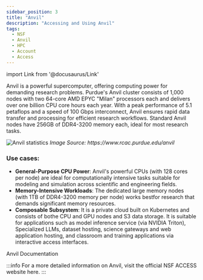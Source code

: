 ```yaml
---
sidebar_position: 3
title: "Anvil"
description: "Accessing and Using Anvil"
tags:
  - NSF
  - Anvil
  - HPC
  - Account
  - Access
---
```


import Link from '@docusaurus/Link'

Anvil is a powerful supercomputer, offering computing power for demanding research problems. Purdue's Anvil cluster consists of 1,000 nodes with two 64-core AMD EPYC "Milan" processors each and delivers over one billion CPU core hours each year. With a peak performance of 5.1 petaflops and a speed of 100 Gbps interconnect, Anvil ensures rapid data transfer and processing for efficient research workflows. Standard Anvil nodes have 256GB of DDR4-3200 memory each, ideal for most research tasks.

<div className="col col--6">
				<img src="https://www.rcac.purdue.edu/files/anvil/Anvil_cummulative_8-2024_stats_only%20%281%29.png" alt="Anvil statistics"/>
				<i>Image Source: <Link to="https://www.rcac.purdue.edu/anvil">https://www.rcac.purdue.edu/anvil</Link> </i>
</div>

### Use cases:
- **General-Purpose CPU Power**: Anvil's powerful CPUs (with 128 cores per node) are ideal for computationally intensive tasks suitable for modeling and simulation across scientific and engineering fields.
- **Memory-Intensive Workloads**: The dedicated large memory nodes (with 1TB of DDR4-3200 memory per node) works bestfor research that demands significant memory resources.
- **Composable Subsystem**: It is a private cloud built on Kubernetes and consists of bothe CPU and GPU nodes and S3 data storage. It is suitable for applications such as model inference service (via NVIDIA Triton), Specialized LLMs, dataset hosting, science gateways and web application hosting, and classroom and training applications via interactive access interfaces.

<Link class="button button--active button--primary" style={{'margin-right':'1.3rem','margin-bottom':'1.3rem'}} to="https://www.rcac.purdue.edu/anvil#docs">Anvil Documentation</Link>


:::info
For a more detailed information on Anvil, visit the official NSF ACCESS website <Link to="https://allocations.access-ci.org/resources">here.</Link>
:::
